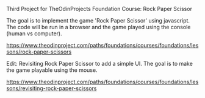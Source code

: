 Third Project for TheOdinProjects Foundation Course: Rock Paper Scissor

The goal is to implement the game 'Rock Paper Scissor' using javascript. The code will be run in a browser and the game played using the console (human vs computer).

https://www.theodinproject.com/paths/foundations/courses/foundations/lessons/rock-paper-scissors


Edit: Revisiting Rock Paper Scissor to add a simple UI. The goal is to make the game playable using the mouse.

https://www.theodinproject.com/paths/foundations/courses/foundations/lessons/revisiting-rock-paper-scissors

